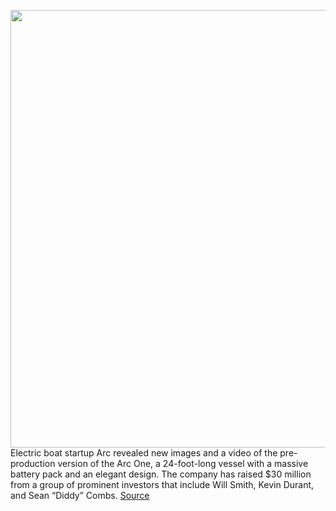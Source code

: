 <img src='https://cdn.vox-cdn.com/thumbor/bHxkgynAUYp0FGqHUOBR1kVy014=/0x0:1920x1280/1200x800/filters:focal(807x487:1113x793)/cdn.vox-cdn.com/uploads/chorus_image/image/70573368/Arc_One___5.0.jpg' width='700px' /><br/>
Electric boat startup Arc revealed new images and a video of the pre-production version of the Arc One, a 24-foot-long vessel with a massive battery pack and an elegant design. The company has raised $30 million from a group of prominent investors that include Will Smith, Kevin Durant, and Sean “Diddy” Combs.
<a href='https://www.theverge.com/2022/3/3/22958830/arc-electric-boat-pre-proudction-photo-video-battery'> Source <a/>